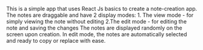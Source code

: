 This is a simple app that uses React Js basics to create a note-creation app.
The notes are draggable and have 2 display modes:
    1. The view mode - for simply viewing the note without editing
    2.The edit mode - for editing the note and saving the changes
The notes are displayed randomly on the screen upon creation.
In edit mode, the notes are automatically selected and ready
to copy or replace with ease.